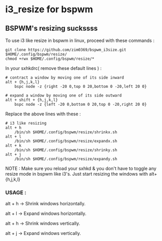 # i3_resize for bspwm
## BSPWM's resizing suckssss
To use i3 like resize in bspwm in linux, proceed with these commands :

    git clone https://github.com/zim0369/bspwm_i3size.git $HOME/.config/bspwm/resize/
    chmod +rwx $HOME/.config/bspwm/resize/*
In your sxhkdrc( remove these default lines ) :

    # contract a window by moving one of its side inward
    alt + {h,j,k,l}
    	bspc node -z {right -20 0,top 0 20,bottom 0 -20,left 20 0}
    
    # expand a window by moving one of its side outward
    alt + shift + {h,j,k,l}
    	bspc node -z {left -20 0,bottom 0 20,top 0 -20,right 20 0}
Replace the above lines with these :

    # i3 like resizing
    alt + h
        /bin/sh $HOME/.config/bspwm/resize/shrinkx.sh
    alt + l
        /bin/sh $HOME/.config/bspwm/resize/expandx.sh
    alt + k
        /bin/sh $HOME/.config/bspwm/resize/shrinky.sh
    alt + j
        /bin/sh $HOME/.config/bspwm/resize/expandy.sh

NOTE : Make sure you reload your sxhkd & you don't have to toggle any resize mode in bspwm like i3's. Just start resizing the windows with alt+{h,j,k,l}

### USAGE :
alt + h -> Shrink windows horizontally.

alt + l -> Expand windows horizontally.

alt + h -> Shrink windows vertically.

alt + j -> Expand windows vertically.
